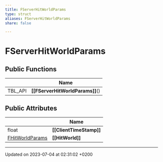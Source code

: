 ```yaml
---
title: FServerHitWorldParams
type: struct
aliases: FServerHitWorldParams
share: false

---
```


# FServerHitWorldParams





## Public Functions

|                | Name           |
| -------------- | -------------- |
| TBL_API | **[[FServerHitWorldParams]]**() |

## Public Attributes

|                | Name           |
| -------------- | -------------- |
| float | **[[ClientTimeStamp]]**  |
| [FHitWorldParams](/docs/SDK/Source/Classes/structFHitWorldParams.md) | **[[HitWorld]]**  |

-------------------------------

Updated on 2023-07-04 at 02:31:02 +0200